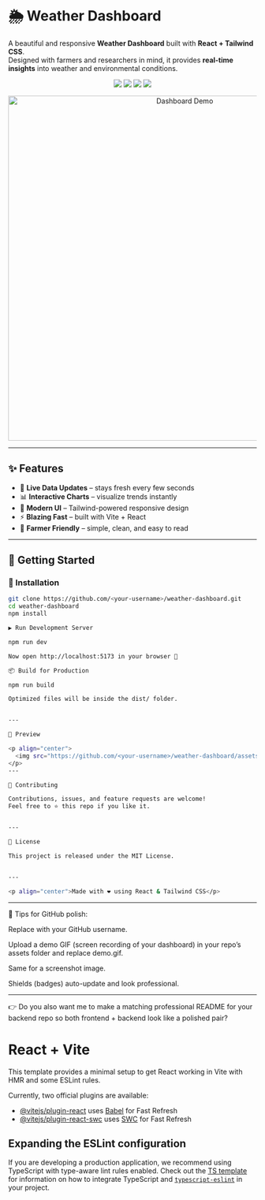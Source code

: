 # 🌦️ Weather Dashboard

A beautiful and responsive **Weather Dashboard** built with **React + Tailwind CSS**.  
Designed with farmers and researchers in mind, it provides **real-time insights** into weather and environmental conditions.  

<p align="center">
  <img src="https://img.shields.io/badge/React-18-blue?logo=react&logoColor=white" />
  <img src="https://img.shields.io/badge/TailwindCSS-3-38B2AC?logo=tailwindcss&logoColor=white" />
  <img src="https://img.shields.io/badge/Vite-fast-yellow?logo=vite&logoColor=purple" />
  <img src="https://img.shields.io/badge/License-MIT-green" />
</p>

<p align="center">
  <img src="https://github.com/<your-username>/weather-dashboard/assets/0000000/demo.gif" alt="Dashboard Demo" width="700"/>
</p>

---

## ✨ Features
- 📡 **Live Data Updates** – stays fresh every few seconds  
- 📊 **Interactive Charts** – visualize trends instantly  
- 🎨 **Modern UI** – Tailwind-powered responsive design  
- ⚡ **Blazing Fast** – built with Vite + React  
- 🌱 **Farmer Friendly** – simple, clean, and easy to read  

---

## 🚀 Getting Started

### 🔧 Installation
```bash
git clone https://github.com/<your-username>/weather-dashboard.git
cd weather-dashboard
npm install

▶️ Run Development Server

npm run dev

Now open http://localhost:5173 in your browser 🎉

📦 Build for Production

npm run build

Optimized files will be inside the dist/ folder.


---

📸 Preview

<p align="center">
  <img src="https://github.com/<your-username>/weather-dashboard/assets/0000000/screenshot.png" alt="Dashboard Screenshot" width="750"/>
</p>
---

🤝 Contributing

Contributions, issues, and feature requests are welcome!
Feel free to ⭐️ this repo if you like it.


---

📜 License

This project is released under the MIT License.


---

<p align="center">Made with ❤️ using React & Tailwind CSS</p>
```
---

🔑 Tips for GitHub polish:

Replace <your-username> with your GitHub username.

Upload a demo GIF (screen recording of your dashboard) in your repo’s assets folder and replace demo.gif.

Same for a screenshot image.

Shields (badges) auto-update and look professional.



---

👉 Do you also want me to make a matching professional README for your backend repo so both frontend + backend look like a polished pair?




# React + Vite

This template provides a minimal setup to get React working in Vite with HMR and some ESLint rules.

Currently, two official plugins are available:

- [@vitejs/plugin-react](https://github.com/vitejs/vite-plugin-react/blob/main/packages/plugin-react) uses [Babel](https://babeljs.io/) for Fast Refresh
- [@vitejs/plugin-react-swc](https://github.com/vitejs/vite-plugin-react/blob/main/packages/plugin-react-swc) uses [SWC](https://swc.rs/) for Fast Refresh

## Expanding the ESLint configuration

If you are developing a production application, we recommend using TypeScript with type-aware lint rules enabled. Check out the [TS template](https://github.com/vitejs/vite/tree/main/packages/create-vite/template-react-ts) for information on how to integrate TypeScript and [`typescript-eslint`](https://typescript-eslint.io) in your project.
